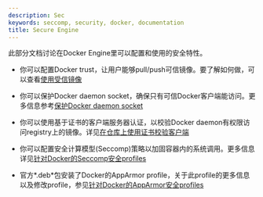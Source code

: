 ```yaml
---
description: Sec
keywords: seccomp, security, docker, documentation
title: Secure Engine
---
```


此部分文档讨论在Docker Engine里可以配置和使用的安全特性。

* 你可以配置Docker trust，让用户能够pull/push可信镜像。要了解如何做，可以查看[使用受信镜像](trust/index.md) 

* 你可以保护Docker daemon socket，确保只有可信Docker客户端能访问。更多信息参考[保护Docker daemon socket](https.md)

* 你可以使用基于证书的客户端服务器认证，以校验Docker daemon有权限访问registry上的镜像。详见[在仓库上使用证书校验客户端](certificates.md)


* 你可以配置安全计算模型(Seccomp)策略以加固容器内的系统调用。更多信息详见[针对Docker的Seccomp安全profiles](seccomp.md)

* 官方*.deb*包安装了Docker的AppArmor profile，关于此profile的更多信息以及修改profile，参见[针对Docker的AppArmor安全profiles](apparmor.md)

